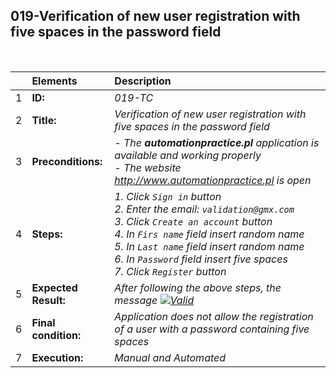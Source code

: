 ##  019-Verification of new user registration with five spaces in the password field

<br>

|     | Elements             | Description                                                                               |
| :-- | :------------------- | :---------------------------------------------------------------------------------------- |
| 1   | **ID:**              | _019-TC_                                                                                  |
| 2   | **Title:**           | _Verification of new user registration with five spaces in the password field_            |
| 3   | **Preconditions:**   | _- The **automationpractice.pl** application is available and working properly <br> - The website http://www.automationpractice.pl is open_ |
| 4   | **Steps:**           | _1. Click `Sign in` button <br> 2. Enter the email: `validation@gmx.com` <br> 3. Click `Create an account` button <br> 4. In `Firs name` field insert random name <br> 5. In `Last name` field insert random name <br> 6. In `Password` field insert five spaces <br> 7. Click `Register` button_ |
| 5   | **Expected Result:** | _After following the above steps, the message [![Valid](https://img.shields.io/badge/There%20is%201%20error-f3515c)](#)_ |
| 6   | **Final condition:** | _Application does not allow the registration of a user with a password containing five spaces_ |
| 7   | **Execution:**       | _Manual and Automated_                                                                    |
